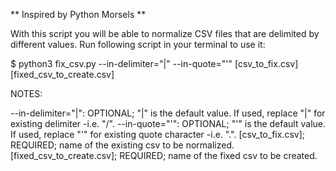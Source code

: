 ** Inspired by Python Morsels **

With this script you will be able to normalize CSV files that are delimited by different values. Run following script in your terminal to use it:

$ python3 fix_csv.py --in-delimiter="|" --in-quote="'" [csv_to_fix.csv] [fixed_csv_to_create.csv] 

NOTES:

--in-delimiter="|": OPTIONAL; "|" is the default value. If used, replace "|" for existing delimiter -i.e. "/".
--in-quote="'": OPTIONAL; "'" is the default value. If used, replace "'" for existing quote character -i.e. ".".
[csv_to_fix.csv]; REQUIRED; name of the existing csv to be normalized.
[fixed_csv_to_create.csv]; REQUIRED; name of the fixed csv to be created.
